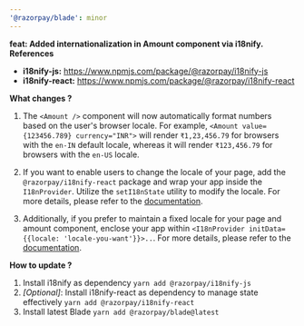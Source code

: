 ```yaml
---
'@razorpay/blade': minor
---
```


**feat: Added internationalization in Amount component via i18nify.
References**

- **i18nify-js:** https://www.npmjs.com/package/@razorpay/i18nify-js
- **i18nify-react:** https://www.npmjs.com/package/@razorpay/i18nify-react

**What changes ?**

1. The `<Amount />` component will now automatically format numbers based on the user's browser locale. For example, `<Amount value={123456.789} currency="INR">` will render `₹1,23,456.79` for browsers with the `en-IN` default locale, whereas it will render `₹123,456.79` for browsers with the `en-US` locale.

2. If you want to enable users to change the locale of your page, add the `@razorpay/i18nify-react` package and wrap your app inside the `I18nProvider`. Utilize the `setI18nState` utility to modify the locale. For more details, please refer to the [documentation](https://www.npmjs.com/package/@razorpay/i18nify-react).

3. Additionally, if you prefer to maintain a fixed locale for your page and amount component, enclose your app within `<I18nProvider initData={{locale: 'locale-you-want'}}>..`. For more details, please refer to the [documentation](https://www.npmjs.com/package/@razorpay/i18nify-react).

**How to update ?**

1. Install i18nify as dependency `yarn add @razorpay/i18nify-js`
2. _[Optional]_: Install i18nify-react as dependency to manage state effectively `yarn add @razorpay/i18nify-react`
3. Install latest Blade `yarn add @razorpay/blade@latest`
